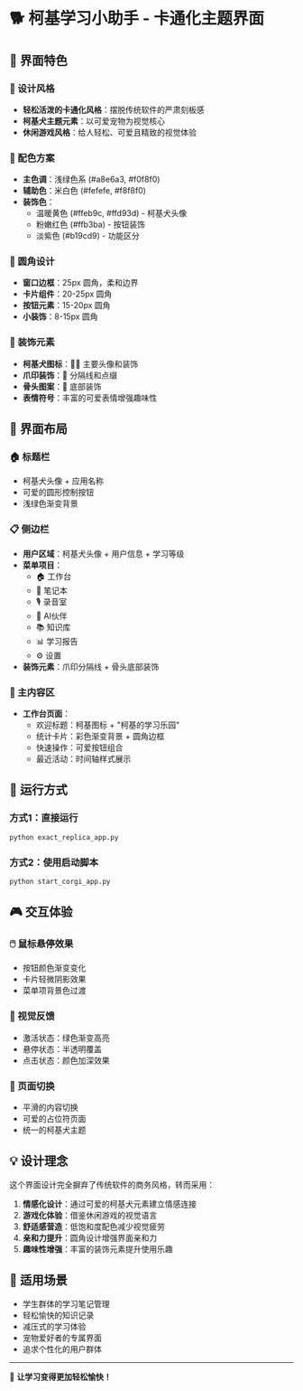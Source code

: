 # 🐕 柯基学习小助手 - 卡通化主题界面

## 🌟 界面特色

### 🎨 设计风格
- **轻松活泼的卡通化风格**：摆脱传统软件的严肃刻板感
- **柯基犬主题元素**：以可爱宠物为视觉核心
- **休闲游戏风格**：给人轻松、可爱且精致的视觉体验

### 🎨 配色方案
- **主色调**：浅绿色系 (#a8e6a3, #f0f8f0)
- **辅助色**：米白色 (#fefefe, #f8f8f0)
- **装饰色**：
  - 温暖黄色 (#ffeb9c, #ffd93d) - 柯基犬头像
  - 粉嫩红色 (#ffb3ba) - 按钮装饰
  - 淡紫色 (#b19cd9) - 功能区分

### 🔄 圆角设计
- **窗口边框**：25px 圆角，柔和边界
- **卡片组件**：20-25px 圆角
- **按钮元素**：15-20px 圆角
- **小装饰**：8-15px 圆角

### 🐾 装饰元素
- **柯基犬图标**：🐕‍🦺 主要头像和装饰
- **爪印装饰**：🐾 分隔线和点缀
- **骨头图案**：🦴 底部装饰
- **表情符号**：丰富的可爱表情增强趣味性

## 📱 界面布局

### 🏠 标题栏
- 柯基犬头像 + 应用名称
- 可爱的圆形控制按钮
- 浅绿色渐变背景

### 📋 侧边栏
- **用户区域**：柯基犬头像 + 用户信息 + 学习等级
- **菜单项目**：
  - 🏠 工作台
  - 📝 笔记本
  - 🎙️ 录音室
  - 🤖 AI伙伴
  - 📚 知识库
  - 📊 学习报告
  - ⚙️ 设置
- **装饰元素**：爪印分隔线 + 骨头底部装饰

### 🎯 主内容区
- **工作台页面**：
  - 欢迎标题：柯基图标 + "柯基的学习乐园"
  - 统计卡片：彩色渐变背景 + 圆角边框
  - 快速操作：可爱按钮组合
  - 最近活动：时间轴样式展示

## 🚀 运行方式

### 方式1：直接运行
```bash
python exact_replica_app.py
```

### 方式2：使用启动脚本
```bash
python start_corgi_app.py
```

## 🎮 交互体验

### 🖱️ 鼠标悬停效果
- 按钮颜色渐变变化
- 卡片轻微阴影效果
- 菜单项背景色过渡

### 🎨 视觉反馈
- 激活状态：绿色渐变高亮
- 悬停状态：半透明覆盖
- 点击状态：颜色加深效果

### 🔄 页面切换
- 平滑的内容切换
- 可爱的占位符页面
- 统一的柯基犬主题

## 💡 设计理念

这个界面设计完全摒弃了传统软件的商务风格，转而采用：

1. **情感化设计**：通过可爱的柯基犬元素建立情感连接
2. **游戏化体验**：借鉴休闲游戏的视觉语言
3. **舒适感营造**：低饱和度配色减少视觉疲劳
4. **亲和力提升**：圆角设计增强界面亲和力
5. **趣味性增强**：丰富的装饰元素提升使用乐趣

## 🎯 适用场景

- 学生群体的学习笔记管理
- 轻松愉快的知识记录
- 减压式的学习体验
- 宠物爱好者的专属界面
- 追求个性化的用户群体

---

🐾 **让学习变得更加轻松愉快！**
